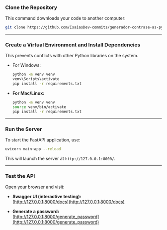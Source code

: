 ### Clone the Repository 
This command downloads your code to another computer:  

```bash
git clone https://github.com/IsaiasDev-commits/generador-contrase-as-python.git
```

---

### **Create a Virtual Environment and Install Dependencies**  
This prevents conflicts with other Python libraries on the system.  

- For Windows:

  ```bash
  python -m venv venv
  venv\Scripts\activate
  pip install -r requirements.txt
  ```

- **For Mac/Linux:**  

  ```bash
  python -m venv venv
  source venv/bin/activate
  pip install -r requirements.txt
  ```

---

### Run the Server
To start the FastAPI application, use:  

```bash
uvicorn main:app --reload
```

This will launch the server at `http://127.0.0.1:8000/`.

---

### Test the API
Open your browser and visit:  

- **Swagger UI (interactive testing):**  
  [http://127.0.0.1:8000/docs](http://127.0.0.1:8000/docs)  

- **Generate a password:**  
  [http://127.0.0.1:8000/generate_password](http://127.0.0.1:8000/generate_password)  

